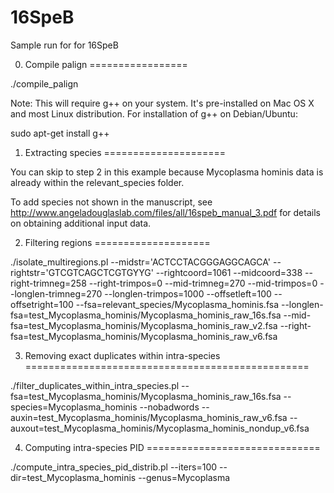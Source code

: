 16SpeB
===

Sample run for for 16SpeB

0. Compile palign
=================

./compile_palign

Note: This will require g++ on your system. It's pre-installed on Mac OS X and
most Linux distribution. For installation of g++ on Debian/Ubuntu:

sudo apt-get install g++

1. Extracting species
=====================

You can skip to step 2 in this example because Mycoplasma hominis data
is already within the relevant_species folder.

To add species not shown in the manuscript, see
http://www.angeladouglaslab.com/files/all/16speb_manual_3.pdf for details
on obtaining additional input data.

2. Filtering regions
====================

./isolate_multiregions.pl --midstr='ACTCCTACGGGAGGCAGCA' --rightstr='GTCGTCAGCTCGTGYYG' --rightcoord=1061 --midcoord=338 --right-trimneg=258 --right-trimpos=0 --mid-trimneg=270 --mid-trimpos=0 --longlen-trimneg=270 --longlen-trimpos=1000 --offsetleft=100 --offsetright=100 --fsa=relevant_species/Mycoplasma_hominis.fsa --longlen-fsa=test_Mycoplasma_hominis/Mycoplasma_hominis_raw_16s.fsa --mid-fsa=test_Mycoplasma_hominis/Mycoplasma_hominis_raw_v2.fsa --right-fsa=test_Mycoplasma_hominis/Mycoplasma_hominis_raw_v6.fsa

3. Removing exact duplicates within intra-species
=================================================

./filter_duplicates_within_intra_species.pl --fsa=test_Mycoplasma_hominis/Mycoplasma_hominis_raw_16s.fsa --species=Mycoplasma_hominis --nobadwords --auxin=test_Mycoplasma_hominis/Mycoplasma_hominis_raw_v6.fsa --auxout=test_Mycoplasma_hominis/Mycoplasma_hominis_nondup_v6.fsa

4. Computing intra-species PID
==============================

./compute_intra_species_pid_distrib.pl --iters=100 --dir=test_Mycoplasma_hominis --genus=Mycoplasma
